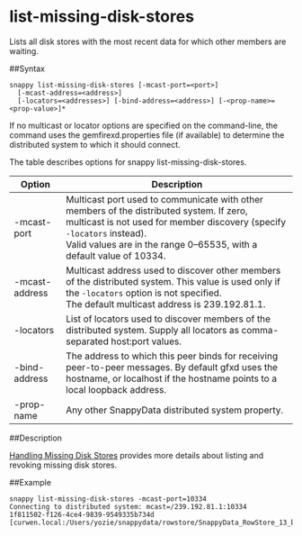 # list-missing-disk-stores

Lists all disk stores with the most recent data for which other members are waiting.

##Syntax

``` pre
snappy list-missing-disk-stores [-mcast-port=<port>]
  [-mcast-address=<address>]
  [-locators=<addresses>] [-bind-address=<address>] [-<prop-name>=<prop-value>]*
```

If no multicast or locator options are specified on the command-line, the command uses the <span class="ph filepath">gemfirexd.properties</span> file (if available) to determine the distributed system to which it should connect.

The table describes options for snappy list-missing-disk-stores.

|Option|Description|
|-|-|
|-mcast-port|Multicast port used to communicate with other members of the distributed system. If zero, multicast is not used for member discovery (specify `-locators` instead).</br>Valid values are in the range 0–65535, with a default value of 10334.|
|-mcast-address|Multicast address used to discover other members of the distributed system. This value is used only if the `-locators` option is not specified.</br>The default multicast address is 239.192.81.1.|
|-locators|List of locators used to discover members of the distributed system. Supply all locators as comma-separated host:port values.|
|-bind-address|The address to which this peer binds for receiving peer-to-peer messages. By default gfxd uses the hostname, or localhost if the hostname points to a local loopback address.|
|-prop-name|Any other SnappyData distributed system property.|

<a id="reference_FF886BB14E5949B79E47AC334D23EEE5__section_373A5D6CDE984CC49A03632C63252F2E"></a>
##Description

<a href="../../disk_storage/handling_missing_disk_stores.html#handling_missing_disk_stores" class="xref" title="Use the snappy list-missing-disk-stores command to find disk stores with the latest persisted data. Use snappy revoke-missing-disk-stores to stop waiting for the data when you cannot bring it online.">Handling Missing Disk Stores</a> provides more details about listing and revoking missing disk stores.

<a id="reference_FF886BB14E5949B79E47AC334D23EEE5__section_AFA4A7ACB7BA4CD58E33C8711B607AAD"></a>

##Example

``` pre
snappy list-missing-disk-stores -mcast-port=10334
Connecting to distributed system: mcast=/239.192.81.1:10334
1f811502-f126-4ce4-9839-9549335b734d [curwen.local:/Users/yozie/snappydata/rowstore/SnappyData_RowStore_13_bNNNNN_platform/server2/./datadictionary]
```
